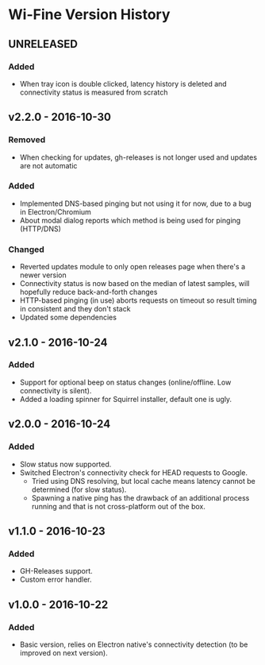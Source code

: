 # Wi-Fine Version History

## UNRELEASED
### Added
- When tray icon is double clicked, latency history is deleted and connectivity status is measured from scratch

## v2.2.0 - 2016-10-30
### Removed
- When checking for updates, gh-releases is not longer used and updates are not automatic

### Added
- Implemented DNS-based pinging but not using it for now, due to a bug in Electron/Chromium
- About modal dialog reports which method is being used for pinging (HTTP/DNS)

### Changed
- Reverted updates module to only open releases page when there's a newer version
- Connectivity status is now based on the median of latest samples, will hopefully reduce back-and-forth changes
- HTTP-based pinging (in use) aborts requests on timeout so result timing in consistent and they don't stack
- Updated some dependencies

## v2.1.0 - 2016-10-24
### Added
- Support for optional beep on status changes (online/offline. Low connectivity is silent).
- Added a loading spinner for Squirrel installer, default one is ugly.

## v2.0.0 - 2016-10-24
### Added
- Slow status now supported.
- Switched Electron's connectivity check for HEAD requests to Google.
	- Tried using DNS resolving, but local cache means latency cannot be determined (for slow status).
	- Spawning a native ping has the drawback of an additional process running and that is not cross-platform out of the box.

## v1.1.0 - 2016-10-23
### Added
- GH-Releases support.
- Custom error handler.

## v1.0.0 - 2016-10-22
### Added
- Basic version, relies on Electron native's connectivity detection (to be improved on next version).